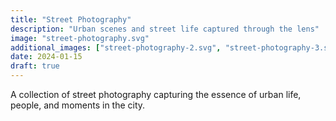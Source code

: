 ```yaml
---
title: "Street Photography"
description: "Urban scenes and street life captured through the lens"
image: "street-photography.svg"
additional_images: ["street-photography-2.svg", "street-photography-3.svg"]
date: 2024-01-15
draft: true
---
```


A collection of street photography capturing the essence of urban life, people, and moments in the city. 
